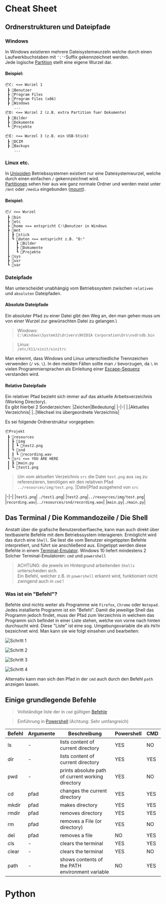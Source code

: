 # Cheat Sheet

## Ordnerstrukturen und Dateipfade
### Windows
In Windows existieren mehrere Dateisystemwurzeln welche durch einen Laufwerkbuchstaben mit `':'`-Suffix gekennzeichnet werden.\
Jede logische [Partition](https://de.wikipedia.org/wiki/Partition_(Datentr%C3%A4ger)) stellt eine eigene Wurzel dar.
#### Beispiel:
```
📦C: <== Wurzel 1 
 ┣ 📂Benutzer
 ┣ 📂Program Files
 ┣ 📂Program Files (x86)
 ┣ 📂Windows
    ...
📦D: <== Wurzel 2 (z.B. extra Partition fuer Dokumente)
 ┣ 📂Bilder
 ┣ 📂Dokumente
 ┗ 📂Projekte

📦E: <== Wurzel 3 (z.B. ein USB-Stick)
 ┣ 📂DCIM
 ┣ 📂Backups
    ...
```
### Linux etc.
In [Unixoiden](https://de.wikipedia.org/wiki/Unixoides_System) Betriebssystemen existiert nur eine Dateisystemwurzel, welche durch einen einfachen `/` gekennzeichnet wird.\
[Partitionen](https://de.wikipedia.org/wiki/Partition_(Datentr%C3%A4ger)) sehen hier aus wie ganz normale Ordner und werden meist unter `/mnt` oder `/media` eingebunden ([mount](https://de.wikipedia.org/wiki/Einh%C3%A4ngepunkt)).
#### Beispiel:
```
📦/ <== Wurzel
 ┣ 📂bin
 ┣ 📂etc
 ┣ 📂home <== entspricht C:\Benutzer in Windows
 ┣ 📂mnt
 ┃ ┣ 📂stick 
 ┃ ┗ 📂daten <== entspricht z.B. "D:"
 ┃   ┣ 📂Bilder
 ┃   ┣ 📂Dokumente
 ┃   ┗ 📂Projekte
 ┣ 📂sys
 ┣ 📂usr
 ┗ 📂var
```
### Dateipfade
Man unterscheidet unabhängig vom Betriebssystem zwischen `relativen` und `absoluten` Dateipfaden.
#### Absolute Dateipfade
Ein absoluter Pfad zu einer Datei gibt den Weg an, den man gehen muss um von einer Wurzel zur gewünschten Datei zu gelangen.\
> Windows:\
`C:\Windows\System32\drivers\NVIDIA Corporation\Drs\nvdrsdb.bin`

> Linux:\
>  `/etc/X11/xinit/xinitrc`

Man erkennt, dass Windows und Linux unterschiedliche Trennzeichen verwenden (`/` vs. `\`). In den meisten Fällen sollte man `/` bevorzugen, da `\` in vielen Programmiersprachen als Einleitung einer [Escape-Sequenz](https://de.wikipedia.org/wiki/Escape-Sequenz) verstanden wird.

#### Relative Dateipfade
Ein relativer Pfad bezieht sich immer auf das aktuelle Arbeitsverzeichnis (Working Directory).\
Es gibt hierbei 2 Sonderzeichen:
|Zeichen|Bedeutung|
|-|-|
|.|Aktuelles Verzeichnis|
|..|Wechsel ins übergeordnete Verzeichnis|

Es sei folgende Ordnerstruktur vorgegeben:
```
📦Projekt
 ┣ 📂resources
 ┃ ┣ 📂img
 ┃ ┃ ┗ 📜test2.png
 ┃ ┗ 📂snd
 ┃ ┃ ┗ 📜recording.wav
 ┗ 📂src <== YOU ARE HERE
 ┃ ┣ 📜main.py
 ┃ ┗ 📜test1.png
```
> Um vom aktuellen Verzeichnis `src` die Datei `test.png` aus `img` zu referenzieren, benötigen wir den relativen Pfad `../resources/img/test.png`.
> |Datei|Pfad ausgehend von `src`

|-|-|
|`test1.png`| `./test1.png`|
|`test2.png`|`../resources/img/test.png`|
|`recording.wav`|`../resources/snd/recording.wav`|
|`main.py`|`./main.py`|

## Das Terminal / Die Kommandozeile / Die Shell
Anstatt über die grafische Benutzeroberflaeche, kann man auch direkt über textbasierte Befehle mit dem Betriebssystem interagieren.
Ermöglicht wird das durch eine `Shell`.
Sie liest die vom Benutzer eingetippten Befehle interpretiert, und führt sie anschließend aus.
Eingetippt werden diese Befehle in einem [Terminal-Emulator](https://de.wikipedia.org/wiki/Terminalemulation).
Windows 10 liefert mindestens 2 Solcher Terminal-Emulatoren: `cmd` und `powershell` 
> ACHTUNG:
> die jeweils im Hintergrund arbeitenden `Shells` unterscheiden sich.\
> Ein Befehl, welcher z.B. in `powershell` erkannt wird, funktioniert nicht zwingend auch in `cmd` !
### Was ist ein "Befehl"?
Befehle sind nichts weiter als Programme wie `Firefox`, `Chrome` oder `Notepad`.
Jedes installierte Programm ist ein "Befehl".
Damit die jeweilige Shell das Programm jedoch findet, muss der Pfad zum Verzeichnis in welchem das Programm sich befindet in einer Liste stehen, welche von vorne nach hinten durchsucht wird.
Diese "Liste" ist eine sog. Umgebungsvariable die als `PATH` bezeichnet wird.
Man kann sie wie folgt einsehen und bearbeiten:


![Schritt 1](./Umgebungsvariablen.png)

![Schritt 2](./Umgebungsvariablen_1.png)

![Schritt 3](./Umgebungsvariablen_2.png)

![Schritt 4](./Umgebungsvariablen_3.png)


Alternativ kann man sich den Pfad in der `cmd` auch durch den Befehl `path` anzeigen lassen.

## Einige grundlegende Befehle

> Vollständige liste der in `cmd` gültigen [Befehle](https://docs.microsoft.com/de-de/windows-server/administration/windows-commands/windows-commands)

> Einführung in [Powershell](https://docs.microsoft.com/de-de/powershell/scripting/learn/ps101/01-getting-started?view=powershell-7.2) (Achtung: Sehr umfangreich)


|Befehl|Argumente|Beschreibung|Powershell|CMD|
|-|-|-|-|-|
|ls|-|lists content of current directory|YES|NO|
|dir|-|lists content of current directory|YES|YES|
|pwd|-|prints absolute path of current working directory|YES|NO|
|cd| pfad |changes the current directory|YES|YES|
|mkdir| pfad | makes directory |YES|YES|
|rmdir| pfad | removes directory |YES|YES|
|rm| pfad | removes a File (or directory)|YES|NO|
|del| pfad | removes a file| NO | YES|
|cls| - | clears the terminal | YES | YES |
|clear| -| clears the terminal | YES | NO |
|path| - | shows contents of the PATH environment variable| NO | YES |

# Python
